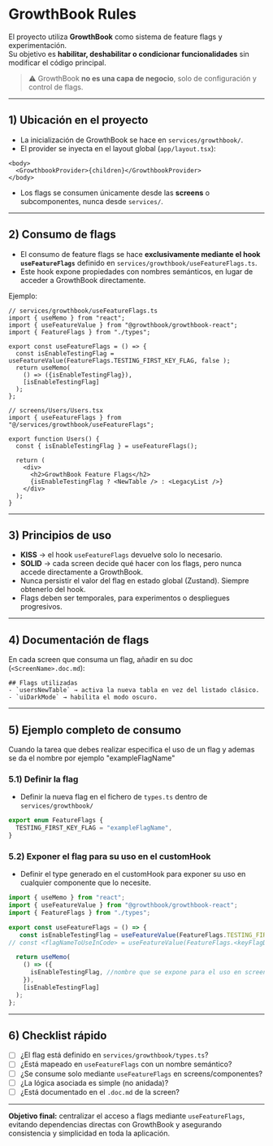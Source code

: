 # GrowthBook Rules

El proyecto utiliza **GrowthBook** como sistema de feature flags y experimentación.  
Su objetivo es **habilitar, deshabilitar o condicionar funcionalidades** sin modificar el código principal.  

> ⚠️ GrowthBook **no es una capa de negocio**, solo de configuración y control de flags.

---

## 1) Ubicación en el proyecto
- La inicialización de GrowthBook se hace en `services/growthbook/`.
- El provider se inyecta en el layout global (`app/layout.tsx`):

```tsx
<body>
  <GrowthbookProvider>{children}</GrowthbookProvider>
</body>
```

- Los flags se consumen únicamente desde las **screens** o subcomponentes, nunca desde `services/`.

---

## 2) Consumo de flags
- El consumo de feature flags se hace **exclusivamente mediante el hook `useFeatureFlags`** definido en `services/growthbook/useFeatureFlags.ts`.  
- Este hook expone propiedades con nombres semánticos, en lugar de acceder a GrowthBook directamente.

Ejemplo:

```tsx
// services/growthbook/useFeatureFlags.ts
import { useMemo } from "react";
import { useFeatureValue } from "@growthbook/growthbook-react";
import { FeatureFlags } from "./types";

export const useFeatureFlags = () => {
  const isEnableTestingFlag = useFeatureValue(FeatureFlags.TESTING_FIRST_KEY_FLAG, false );
  return useMemo(
    () => ({isEnableTestingFlag}),
    [isEnableTestingFlag]
  );
};
```

```tsx
// screens/Users/Users.tsx
import { useFeatureFlags } from "@/services/growthbook/useFeatureFlags";

export function Users() {
  const { isEnableTestingFlag } = useFeatureFlags();

  return (
    <div>
      <h2>GrowthBook Feature Flags</h2>
      {isEnableTestingFlag ? <NewTable /> : <LegacyList />}
    </div>
  );
}
```

---

## 3) Principios de uso
- **KISS** → el hook `useFeatureFlags` devuelve solo lo necesario.  
- **SOLID** → cada screen decide qué hacer con los flags, pero nunca accede directamente a GrowthBook.  
- Nunca persistir el valor del flag en estado global (Zustand). Siempre obtenerlo del hook.  
- Flags deben ser temporales, para experimentos o despliegues progresivos.

---

## 4) Documentación de flags
En cada screen que consuma un flag, añadir en su doc (`<ScreenName>.doc.md`):

```
## Flags utilizadas
- `usersNewTable` → activa la nueva tabla en vez del listado clásico.
- `uiDarkMode` → habilita el modo oscuro.
```

---


## 5) Ejemplo completo de consumo

Cuando la tarea que debes realizar especifica el uso de un flag y ademas se da el nombre por ejemplo "exampleFlagName"

### 5.1) Definir la flag
- Definir la nueva flag en el fichero de `types.ts` dentro de `services/growthbook/`

```ts
export enum FeatureFlags {
  TESTING_FIRST_KEY_FLAG = "exampleFlagName",
}
```

### 5.2) Exponer el flag para su uso en el customHook
- Definir el type generado en el customHook para exponer su uso en cualquier componente que lo necesite.

```ts
import { useMemo } from "react";
import { useFeatureValue } from "@growthbook/growthbook-react";
import { FeatureFlags } from "./types";

export const useFeatureFlags = () => {
   const isEnableTestingFlag = useFeatureValue(FeatureFlags.TESTING_FIRST_KEY_FLAG, false );
// const <flagNameToUseInCode> = useFeatureValue(FeatureFlags.<keyFlagDefinedOnTypes>, <defaultValue> )  --> Ejemplo de como debe nombrarse siempre

  return useMemo(
    () => ({
      isEnableTestingFlag, //nombre que se expone para el uso en screens
    }),
    [isEnableTestingFlag]
  );
};
```

---

## 6) Checklist rápido
- [ ] ¿El flag está definido en `services/growthbook/types.ts`?  
- [ ] ¿Está mapeado en `useFeatureFlags` con un nombre semántico?  
- [ ] ¿Se consume solo mediante `useFeatureFlags` en screens/componentes?  
- [ ] ¿La lógica asociada es simple (no anidada)?  
- [ ] ¿Está documentado en el `.doc.md` de la screen?  

---

**Objetivo final:** centralizar el acceso a flags mediante `useFeatureFlags`, evitando dependencias directas con GrowthBook y asegurando consistencia y simplicidad en toda la aplicación.
